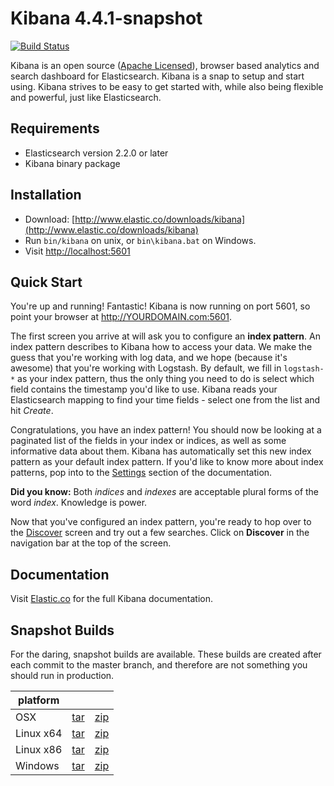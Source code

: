 # Kibana 4.4.1-snapshot

[![Build Status](https://travis-ci.org/elastic/kibana.svg?branch=master)](https://travis-ci.org/elastic/kibana?branch=master)

Kibana is an open source ([Apache Licensed](https://github.com/elastic/kibana/blob/master/LICENSE.md)), browser based analytics and search dashboard for Elasticsearch. Kibana is a snap to setup and start using. Kibana strives to be easy to get started with, while also being flexible and powerful, just like Elasticsearch.

## Requirements

- Elasticsearch version 2.2.0 or later
- Kibana binary package

## Installation

* Download: [http://www.elastic.co/downloads/kibana](http://www.elastic.co/downloads/kibana)
* Run `bin/kibana` on unix, or `bin\kibana.bat` on Windows.
* Visit [http://localhost:5601](http://localhost:5601)

## Quick Start

You're up and running! Fantastic! Kibana is now running on port 5601, so point your browser at http://YOURDOMAIN.com:5601.

The first screen you arrive at will ask you to configure an **index pattern**. An index pattern describes to Kibana how to access your data. We make the guess that you're working with log data, and we hope (because it's awesome) that you're working with Logstash. By default, we fill in `logstash-*` as your index pattern, thus the only thing you need to do is select which field contains the timestamp you'd like to use. Kibana reads your Elasticsearch mapping to find your time fields - select one from the list and hit *Create*.

Congratulations, you have an index pattern! You should now be looking at a paginated list of the fields in your index or indices, as well as some informative data about them. Kibana has automatically set this new index pattern as your default index pattern. If you'd like to know more about index patterns, pop into to the [Settings](#settings) section of the documentation.

**Did you know:** Both *indices* and *indexes* are acceptable plural forms of the word *index*. Knowledge is power.

Now that you've configured an index pattern, you're ready to hop over to the [Discover](#discover) screen and try out a few searches. Click on **Discover** in the navigation bar at the top of the screen.

## Documentation

Visit [Elastic.co](http://www.elastic.co/guide/en/kibana/current/index.html) for the full Kibana documentation.

## Snapshot Builds

For the daring, snapshot builds are available. These builds are created after each commit to the master branch, and therefore are not something you should run in production.

| platform |  |  |
| --- | --- | --- |
| OSX | [tar](http://download.elastic.co/kibana/kibana-snapshot/kibana-4.4.1-snapshot-darwin-x64.tar.gz) | [zip](http://download.elastic.co/kibana/kibana-snapshot/kibana-4.4.1-snapshot-darwin-x64.zip) |
| Linux x64 | [tar](http://download.elastic.co/kibana/kibana-snapshot/kibana-4.4.1-snapshot-linux-x64.tar.gz) | [zip](http://download.elastic.co/kibana/kibana-snapshot/kibana-4.4.1-snapshot-linux-x64.zip) |
| Linux x86 | [tar](http://download.elastic.co/kibana/kibana-snapshot/kibana-4.4.1-snapshot-linux-x86.tar.gz) | [zip](http://download.elastic.co/kibana/kibana-snapshot/kibana-4.4.1-snapshot-linux-x86.zip) |
| Windows | [tar](http://download.elastic.co/kibana/kibana-snapshot/kibana-4.4.1-snapshot-windows.tar.gz) | [zip](http://download.elastic.co/kibana/kibana-snapshot/kibana-4.4.1-snapshot-windows.zip) |
